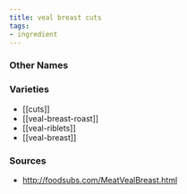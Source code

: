```yaml
---
title: veal breast cuts
tags:
- ingredient
---
```



### Other Names


### Varieties

* [[cuts]]
* [[veal-breast-roast]]
* [[veal-riblets]]
* [[veal-breast]]

### Sources
* http://foodsubs.com/MeatVealBreast.html
